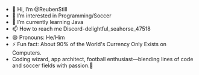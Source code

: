 - 👋 Hi, I’m @ReubenStill
- 👀 I’m interested in Programming/Soccer
- 🌱 I’m currently learning Java
- 📫 How to reach me Discord-delightful_seahorse_47518
- 😄 Pronouns: He/Him
- ⚡ Fun fact: About 90% of the World's Currency Only Exists on Computers.
- Coding wizard, app architect, football enthusiast—blending lines of code and soccer fields with passion.🗿

<!---
ReubenStill/ReubenStill is a ✨ special ✨ repository because its `README.md` (this file) appears on your GitHub profile.
You can click the Preview link to take a look at your changes.
--->
